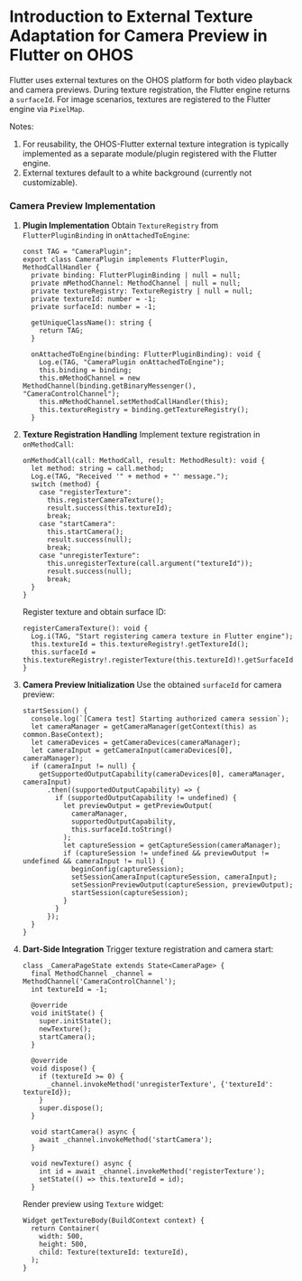 # Introduction to External Texture Adaptation for Camera Preview in Flutter on OHOS

Flutter uses external textures on the OHOS platform for both video playback and camera previews. During texture registration, the Flutter engine returns a `surfaceId`. For image scenarios, textures are registered to the Flutter engine via `PixelMap`.

Notes:

1. For reusability, the OHOS-Flutter external texture integration is typically implemented as a separate module/plugin registered with the Flutter engine.
2. External textures default to a white background (currently not customizable).

### Camera Preview Implementation

1. **Plugin Implementation**
   Obtain `TextureRegistry` from `FlutterPluginBinding` in `onAttachedToEngine`:

   ```
   const TAG = "CameraPlugin";
   export class CameraPlugin implements FlutterPlugin, MethodCallHandler {
     private binding: FlutterPluginBinding | null = null;
     private mMethodChannel: MethodChannel | null = null;
     private textureRegistry: TextureRegistry | null = null;
     private textureId: number = -1;
     private surfaceId: number = -1;
   
     getUniqueClassName(): string {
       return TAG;
     }
   
     onAttachedToEngine(binding: FlutterPluginBinding): void {
       Log.e(TAG, "CameraPlugin onAttachedToEngine");
       this.binding = binding;
       this.mMethodChannel = new MethodChannel(binding.getBinaryMessenger(), "CameraControlChannel");
       this.mMethodChannel.setMethodCallHandler(this);
       this.textureRegistry = binding.getTextureRegistry();
     }
   ```

2. **Texture Registration Handling**
   Implement texture registration in `onMethodCall`:

   ```
   onMethodCall(call: MethodCall, result: MethodResult): void {
     let method: string = call.method;
     Log.e(TAG, "Received '" + method + "' message.");
     switch (method) {
       case "registerTexture":
         this.registerCameraTexture();
         result.success(this.textureId);
         break;
       case "startCamera":
         this.startCamera();
         result.success(null);
         break;
       case "unregisterTexture":
         this.unregisterTexture(call.argument("textureId"));
         result.success(null);
         break;
     }
   }
   ```

   Register texture and obtain surface ID:

   ```
   registerCameraTexture(): void {
     Log.i(TAG, "Start registering camera texture in Flutter engine");
     this.textureId = this.textureRegistry!.getTextureId();
     this.surfaceId = this.textureRegistry!.registerTexture(this.textureId)!.getSurfaceId();
   }
   ```

3. **Camera Preview Initialization**
   Use the obtained `surfaceId` for camera preview:

   ```
   startSession() {
     console.log(`[Camera test] Starting authorized camera session`);
     let cameraManager = getCameraManager(getContext(this) as common.BaseContext);
     let cameraDevices = getCameraDevices(cameraManager);
     let cameraInput = getCameraInput(cameraDevices[0], cameraManager);
     if (cameraInput != null) {
       getSupportedOutputCapability(cameraDevices[0], cameraManager, cameraInput)
         .then((supportedOutputCapability) => {
           if (supportedOutputCapability != undefined) {
             let previewOutput = getPreviewOutput(
               cameraManager, 
               supportedOutputCapability, 
               this.surfaceId.toString()
             );
             let captureSession = getCaptureSession(cameraManager);
             if (captureSession != undefined && previewOutput != undefined && cameraInput != null) {
               beginConfig(captureSession);
               setSessionCameraInput(captureSession, cameraInput);
               setSessionPreviewOutput(captureSession, previewOutput);
               startSession(captureSession);
             }
           }
         });
     }
   }
   ```

4. **Dart-Side Integration**
   Trigger texture registration and camera start:

   ```
   class _CameraPageState extends State<CameraPage> {
     final MethodChannel _channel = MethodChannel('CameraControlChannel');
     int textureId = -1;
   
     @override
     void initState() {
       super.initState();
       newTexture();
       startCamera();
     }
   
     @override
     void dispose() {
       if (textureId >= 0) {
         _channel.invokeMethod('unregisterTexture', {'textureId': textureId});
       }
       super.dispose();
     }
   
     void startCamera() async {
       await _channel.invokeMethod('startCamera');
     }
   
     void newTexture() async {
       int id = await _channel.invokeMethod('registerTexture');
       setState(() => this.textureId = id);
     }
   ```

   Render preview using `Texture` widget:

   ```
   Widget getTextureBody(BuildContext context) {
     return Container(
       width: 500,
       height: 500,
       child: Texture(textureId: textureId),
     );
   }
   ```
